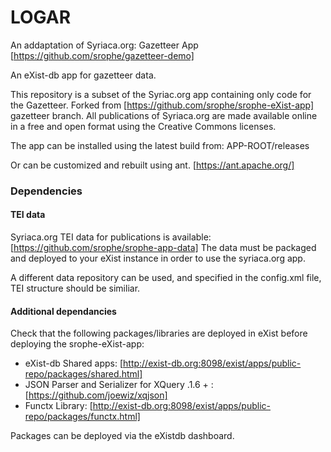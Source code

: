 
LOGAR
=======
An addaptation of Syriaca.org: Gazetteer App [https://github.com/srophe/gazetteer-demo]

An eXist-db app for gazetteer data. 

This repository is a subset of the Syriac.org app containing only code for the Gazetteer. Forked from [https://github.com/srophe/srophe-eXist-app] gazetteer branch.
All publications of Syriaca.org are made available online in a free and open format using the Creative Commons licenses.

The app can be installed using the latest build from: APP-ROOT/releases

Or can be customized and rebuilt using ant. [https://ant.apache.org/]


### Dependencies
#### TEI data 
Syriaca.org TEI data for publications is available: [https://github.com/srophe/srophe-app-data]
The data must be packaged and deployed to your eXist instance in order to use the syriaca.org app. 

A different data repository can be used, and specified in the config.xml file, TEI structure should be similiar. 

#### Additional dependancies 
Check that the following packages/libraries are deployed in eXist before deploying the srophe-eXist-app:
* eXist-db Shared apps: [http://exist-db.org:8098/exist/apps/public-repo/packages/shared.html]
* JSON Parser and Serializer for XQuery .1.6 + : [https://github.com/joewiz/xqjson]
* Functx Library: [http://exist-db.org:8098/exist/apps/public-repo/packages/functx.html]

Packages can be deployed via the eXistdb dashboard. 

